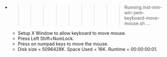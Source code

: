 * >>>>>>>>> Running inst-min-win-jwm-keyboard-move-mouse.sh ...
  * Setup X Window to allow keyboard to move mouse.
  * Press Left Shift+NumLock.
  * Press on numpad keys to move the mouse.
  * Disk size = 5096428K. Space Used = 16K. Runtime = 00:00:00:01.

